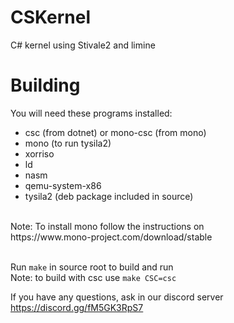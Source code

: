 # CSKernel
C# kernel using Stivale2 and limine

# Building
You will need these programs installed:
* csc (from dotnet) or mono-csc (from mono)
* mono (to run tysila2)
* xorriso
* ld
* nasm
* qemu-system-x86
* tysila2 (deb package included in source)
  
</br>
Note: To install mono follow the instructions on</br>
https://www.mono-project.com/download/stable
</br></br>

Run ```make``` in source root to build and run</br>
Note: to build with csc use ```make CSC=csc```

If you have any questions, ask in our discord server</br>
https://discord.gg/fM5GK3RpS7
